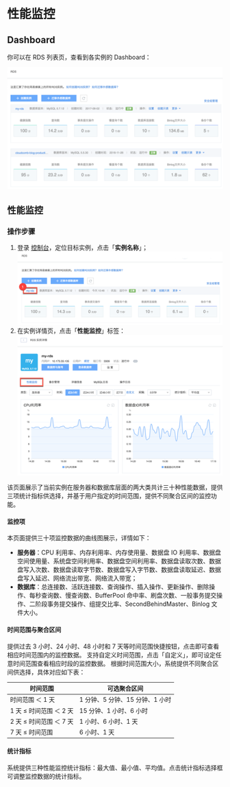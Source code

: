 # 性能监控

## Dashboard

你可以在 RDS 列表页，查看到各实例的 Dashboard：

![](../../image/使用指南-监控与报警-dashboard.png)

## 性能监控

### 操作步骤

1. 登录 [控制台](https://c.163.com/dashboard#/m/rds/)，定位目标实例，点击「**实例名称**」；
![](../../image/使用指南-实例-点击名称.png)
2. 在实例详情页，点击「**性能监控**」标签：
![](../../image/使用指南-监控与报警-性能监控.png)

该页面展示了当前实例在服务器和数据库层面的两大类共计三十种性能数据，提供三项统计指标供选择，并基于用户指定的时间范围，提供不同聚合区间的监控功能。 

#### 监控项
本页面提供三十项监控数据的曲线图展示，详情如下：

* **服务器**：CPU 利用率、内存利用率、内存使用量、数据盘 IO 利用率、数据盘空间使用量、系统盘空间利用率、数据盘空间利用率、数据盘读取次数、数据盘写入次数、数据盘读取字节数、数据盘写入字节数、数据盘读取延迟、数据盘写入延迟、网络流出带宽、网络流入带宽；
* **数据库**：总连接数、活跃连接数、查询操作、插入操作、更新操作、删除操作、每秒查询数、慢查询数、BufferPool 命中率、刷盘次数、一般事务提交操作、二阶段事务提交操作、组提交比率、SecondBehindMaster、Binlog 文件大小。


#### 时间范围与聚合区间

提供过去 3 小时、24 小时、48 小时和 7 天等时间范围快捷按钮，点击即可查看相应时间范围内的监控数据。
支持自定义时间范围，点击「自定义」，即可设定任意时间范围查看相应时段的监控数据。
根据时间范围大小，系统提供不同聚合区间供选择，具体对应如下表：


|         时间范围        |           可选聚合区间          |
|-------------------------|---------------------------------|
| 时间范围 ＜ 1 天        | 1 分钟、5 分钟、15 分钟、1 小时 |
| 1 天 ≤ 时间范围 ＜ 2 天 | 15 分钟、1 小时、6 小时         |
| 2 天 ≤ 时间范围 ＜ 7 天 | 1 小时、6 小时、1 天            |
| 7 天 ≤ 时间范围         | 6 小时、1 天                    |


#### 统计指标

系统提供三种性能监控统计指标：最大值、最小值、平均值。点击统计指标选择框可调整监控数据的统计指标。



